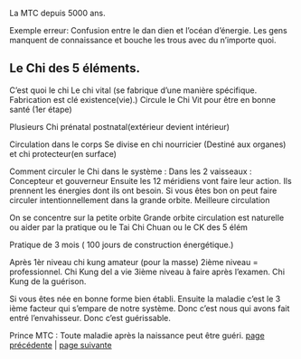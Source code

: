 La MTC depuis 5000 ans. 

Exemple erreur: Confusion entre le dan dien et l’océan d’énergie.
Les gens manquent de connaissance et bouche les trous avec du n’importe quoi. 

## Le Chi des 5 éléments.

C’est quoi le chi
Le chi vital (se fabrique d’une manière spécifique. Fabrication est clé existence(vie).)
Circule le Chi Vit pour être en bonne santé (1er étape)

Plusieurs Chi
prénatal
postnatal(extérieur devient intérieur)

Circulation dans le corps
Se divise en chi nourricier (Destiné aux organes) et chi protecteur(en surface)

Comment circuler le Chi dans le système : Dans les 2 vaisseaux : Concepteur et gouverneur
Ensuite les 12 méridiens vont faire leur action. Ils prennent les énergies dont ils ont besoin. Si vous êtes bon on peut faire circuler intentionnellement dans la grande orbite. Meilleure circulation

On se concentre sur la petite orbite 
Grande orbite circulation est naturelle ou aider par la pratique ou le Tai Chi Chuan ou le CK des 5 élém

Pratique de 3 mois ( 100 jours de construction énergétique.)

Après 
1èr niveau chi kung amateur (pour la masse)
2ième niveau = professionnel. Chi Kung del a vie
3ième niveau à faire après l’examen. Chi Kung de la guérison. 

Si vous êtes née en bonne forme bien établi. Ensuite la maladie c’est le 3 ième facteur qui s’empare de notre système. Donc c’est nous qui avons fait entré l’envahisseur. Donc c’est guérissable.

Prince MTC : Toute maladie après la naissance peut être guéri.
[page précédente](2024-03-31-01.md) | [page suivante](2024-03-31-03.md)